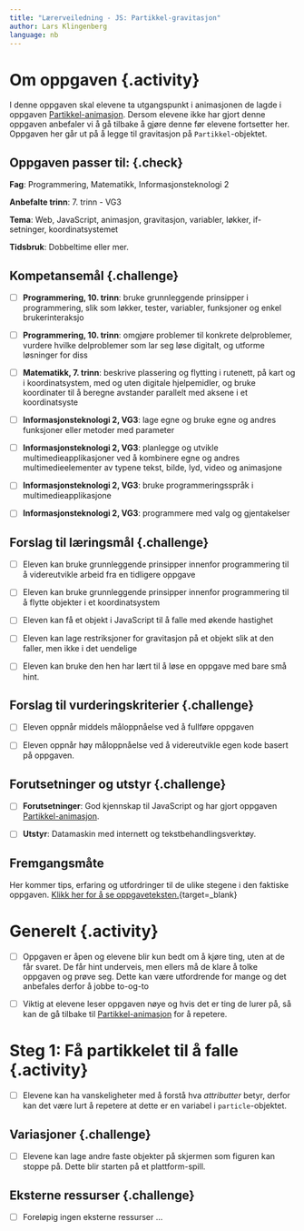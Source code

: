 ```yaml
---
title: "Lærerveiledning - JS: Partikkel-gravitasjon"
author: Lars Klingenberg
language: nb
---
```



# Om oppgaven {.activity}

I denne oppgaven skal elevene ta utgangspunkt i animasjonen de lagde i oppgaven
[Partikkel-animasjon](../partikkel_animasjon/partikkel_animasjon.html). Dersom
elevene ikke har gjort denne oppgaven anbefaler vi å gå tilbake å gjøre denne
før elevene fortsetter her. Oppgaven her går ut på å legge til gravitasjon på
`Partikkel`-objektet.

## Oppgaven passer til: {.check}

__Fag__: Programmering, Matematikk, Informasjonsteknologi 2

__Anbefalte trinn__: 7. trinn - VG3

__Tema__: Web, JavaScript, animasjon, gravitasjon, variabler, løkker,
if-setninger, koordinatsystemet

__Tidsbruk__: Dobbeltime eller mer.

## Kompetansemål {.challenge}

- [ ] __Programmering, 10. trinn__: bruke grunnleggende prinsipper i
  programmering, slik som løkker, tester, variabler, funksjoner og enkel
  brukerinteraksjo

- [ ] __Programmering, 10. trinn__: omgjøre problemer til konkrete delproblemer,
  vurdere hvilke delproblemer som lar seg løse digitalt, og utforme løsninger
  for diss

- [ ] __Matematikk, 7. trinn__: beskrive plassering og flytting i rutenett, på
  kart og i koordinatsystem, med og uten digitale hjelpemidler, og bruke
  koordinater til å beregne avstander parallelt med aksene i et koordinatsyste

- [ ] __Informasjonsteknologi 2, VG3__: lage egne og bruke egne og andres
  funksjoner eller metoder med parameter

- [ ] __Informasjonsteknologi 2, VG3__: planlegge og utvikle
  multimedieapplikasjoner ved å kombinere egne og andres multimedieelementer av
  typene tekst, bilde, lyd, video og animasjone

- [ ] __Informasjonsteknologi 2, VG3__: bruke programmeringsspråk i
  multimedieapplikasjone

- [ ] __Informasjonsteknologi 2, VG3__: programmere med valg og gjentakelser

## Forslag til læringsmål {.challenge}

- [ ] Eleven kan bruke grunnleggende prinsipper innenfor programmering til å
  videreutvikle arbeid fra en tidligere oppgave

- [ ] Eleven kan bruke grunnleggende prinsipper innenfor programmering til å
  flytte objekter i et koordinatsystem

- [ ] Eleven kan få et objekt i JavaScript til å falle med økende hastighet

- [ ] Eleven kan lage restriksjoner for gravitasjon på et objekt slik at den
  faller, men ikke i det uendelige

- [ ] Eleven kan bruke den hen har lært til å løse en oppgave med bare små hint.

## Forslag til vurderingskriterier {.challenge}

- [ ] Eleven oppnår middels måloppnåelse ved å fullføre oppgaven

- [ ] Eleven oppnår høy måloppnåelse ved å videreutvikle egen kode basert på
  oppgaven.

## Forutsetninger og utstyr {.challenge}

- [ ] __Forutsetninger__: God kjennskap til JavaScript og har gjort oppgaven
  [Partikkel-animasjon](../partikkel_animasjon/partikkel_animasjon.html).

- [ ] __Utstyr__: Datamaskin med internett og tekstbehandlingsverktøy.

## Fremgangsmåte

Her kommer tips, erfaring og utfordringer til de ulike stegene i den faktiske
oppgaven. [Klikk her for å se
oppgaveteksten.](../partikkel_gravitasjon/partikkel_gravitasjon.html){target=_blank}


# Generelt {.activity}

- [ ] Oppgaven er åpen og elevene blir kun bedt om å kjøre ting, uten at de får
  svaret. De får hint underveis, men ellers må de klare å tolke oppgaven og
  prøve seg. Dette kan være utfordrende for mange og det anbefales derfor å
  jobbe to-og-to

- [ ] Viktig at elevene leser oppgaven nøye og hvis det er ting de lurer på, så
  kan de gå tilbake til
  [Partikkel-animasjon](../partikkel_animasjon/partikkel_animasjon.html) for å
  repetere.


# Steg 1: Få partikkelet til å falle {.activity}

- [ ] Elevene kan ha vanskeligheter med å forstå hva _attributter_ betyr, derfor
  kan det være lurt å repetere at dette er en variabel i `particle`-objektet.

## Variasjoner {.challenge}

- [ ] Elevene kan lage andre faste objekter på skjermen som figuren kan stoppe
  på. Dette blir starten på et plattform-spill.

## Eksterne ressurser {.challenge}

- [ ] Foreløpig ingen eksterne ressurser ...
